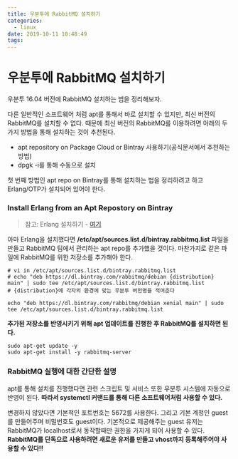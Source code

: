 ```yaml
---
title: 우분투에 RabbitMQ 설치하기
categories:
  - linux
date: 2019-10-11 10:48:49
tags:
---
```


# 우분투에 RabbitMQ 설치하기

우분투 16.04 버전에 RabbitMQ 설치하는 법을 정리해보자.

다른 일반적인 소프트웨어 처럼 apt를 통해서 바로 설치할 수 있지만, 최신 버전의 RabbitMQ를 설치할 수 없다. 때문에 최신 버전의 RabbitMQ를 이용하려면 아래의 두 가지 방법을 통해 설치하는 것이 추천된다.

* apt repository on Package Cloud or Bintray 사용하기(공식문서에서 추천하는 방법)
* dpgk -i를 통해 수동으로 설치

첫 번째 방법인 apt repo on Bintray를 통해 설치하는 법을 정리하려고 하고 Erlang/OTP가 설치되어 있어야 한다. 

### Install Erlang from an Apt Repostory on Bintray

> 참고: Erlang 설치하기 - [여기](https://jinmay.github.io/2019/10/11/linux-how-to-install-erlang-on-ubuntu/)

아마 Erlang을 설치했다면 **/etc/apt/sources.list.d/bintray.rabbitmq.list** 파일을 만들고 RabbitMQ 팀에서 관리하는 apt repo를 추가했을 것이다. 마찬가지로 같은 파일에 RabbitMQ를 위한 저장소를 추가해야 한다.

~~~shell
# vi in /etc/apt/sources.list.d/bintray.rabbitmq.list
# echo "deb https://dl.bintray.com/rabbitmq/debian {distribution} main" | sudo tee /etc/apt/sources.list.d/bintray.rabbitmq.list
# {distribution}에 각자의 환경에 맞는 우분투 버전명을 적어준다

echo "deb https://dl.bintray.com/rabbitmq/debian xenial main" | sudo tee /etc/apt/sources.list.d/bintray.rabbitmq.list
~~~

**추가된 저장소를 반영시키기 위해 apt 업데이트를 진행한 후 RabbitMQ를 설치하면 된다.**

~~~shell
sudo apt-get update -y
sudo apt-get install -y rabbitmq-server
~~~

### RabbitMQ 실행에 대한 간단한 설명

apt를 통해 설치를 진행했다면 관련 스크립트 및 서비스 또한 우분투 시스템에 자동으로 반영이 된다. **따라서 systemctl 커맨드를 통해 다른 소프트웨어처럼 사용할 수 있다.**

변경하지 않았다면 기본적인 포트번호는 5672를 사용한다. 그리고 기본 계정인 guest를 만들어주며 비밀번호도 guest이다. 기본적으로 제공해주는 guest 유저는 RabbitMQ가 localhost로서 동작할때만 권한을 가지게 되어 사용할 수 있다. **RabbitMQ를 단독으로 사용하려면 새로운 유저를 만들고 vhost까지 등록해주어야 사용할 수 있다!!**